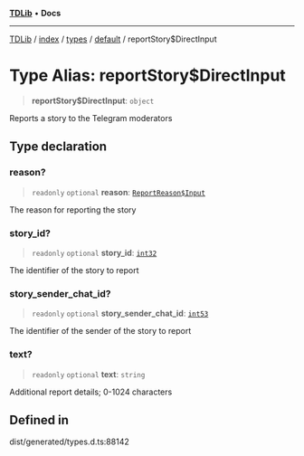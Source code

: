 [**TDLib**](../../../../../../README.md) • **Docs**

***

[TDLib](../../../../../../modules.md) / [index](../../../../../README.md) / [types](../../../README.md) / [default](../README.md) / reportStory$DirectInput

# Type Alias: reportStory$DirectInput

> **reportStory$DirectInput**: `object`

Reports a story to the Telegram moderators

## Type declaration

### reason?

> `readonly` `optional` **reason**: [`ReportReason$Input`](ReportReason$Input.md)

The reason for reporting the story

### story\_id?

> `readonly` `optional` **story\_id**: [`int32`](int32-1.md)

The identifier of the story to report

### story\_sender\_chat\_id?

> `readonly` `optional` **story\_sender\_chat\_id**: [`int53`](int53-1.md)

The identifier of the sender of the story to report

### text?

> `readonly` `optional` **text**: `string`

Additional report details; 0-1024 characters

## Defined in

dist/generated/types.d.ts:88142
